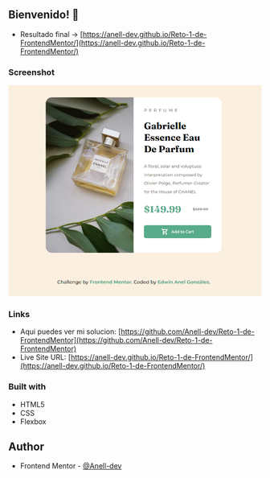 ## Bienvenido! 👋

- Resultado final -> [https://anell-dev.github.io/Reto-1-de-FrontendMentor/](https://anell-dev.github.io/Reto-1-de-FrontendMentor/)

### Screenshot

![](./images/reto%201%20-%20resultado%20final.png)

### Links

- Aqui puedes ver mi solucion: [https://github.com/Anell-dev/Reto-1-de-FrontendMentor](https://github.com/Anell-dev/Reto-1-de-FrontendMentor)
- Live Site URL: [https://anell-dev.github.io/Reto-1-de-FrontendMentor/](https://anell-dev.github.io/Reto-1-de-FrontendMentor/)

### Built with

- HTML5
- CSS
- Flexbox

## Author

- Frontend Mentor - [@Anell-dev](https://www.frontendmentor.io/profile/Anell-dev)
